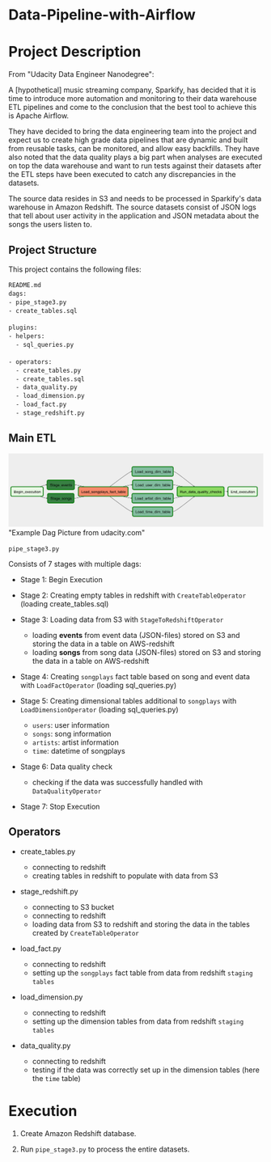 # Data-Pipeline-with-Airflow

# Project Description
From "Udacity Data Engineer Nanodegree":

A [hypothetical] music streaming company, Sparkify, has decided that it is time to introduce more automation and monitoring to their data warehouse ETL pipelines and come to the conclusion that the best tool to achieve this is Apache Airflow.

They have decided to bring the data engineering team into the project and expect us to create high grade data pipelines that are dynamic and built from reusable tasks, can be monitored, and allow easy backfills. They have also noted that the data quality plays a big part when analyses are executed on top the data warehouse and want to run tests against their datasets after the ETL steps have been executed to catch any discrepancies in the datasets.

The source data resides in S3 and needs to be processed in Sparkify's data warehouse in Amazon Redshift. The source datasets consist of JSON logs that tell about user activity in the application and JSON metadata about the songs the users listen to.

## Project Structure
This project contains the following files:

```sh
README.md
dags:
- pipe_stage3.py
- create_tables.sql

plugins:
- helpers:
  - sql_queries.py

- operators:
  - create_tables.py
  - create_tables.sql
  - data_quality.py
  - load_dimension.py
  - load_fact.py
  - stage_redshift.py
```

## Main ETL

![Dag example](https://github.com/ascherf-ml/Data-Pipeline-with-Airflow/blob/master/example-dag.png)
"Example Dag Picture from udacity.com"

`pipe_stage3.py`

Consists of 7 stages with multiple dags:

- Stage 1: Begin Execution

- Stage 2: Creating empty tables in redshift with `CreateTableOperator` (loading create_tables.sql)

- Stage 3: Loading data from S3 with `StageToRedshiftOperator`
  - loading **events** from event data (JSON-files) stored on S3 and storing the data in a table on AWS-redshift
  - loading **songs** from song data (JSON-files) stored on S3 and storing the data in a table on AWS-redshift

- Stage 4: Creating `songplays` fact table based on song and event data with `LoadFactOperator` (loading sql_queries.py)

- Stage 5: Creating dimensional tables additional to `songplays` with `LoadDimensionOperator` (loading sql_queries.py)
  - `users`: user information
  - `songs`: song information
  - `artists`: artist information
  - `time`: datetime of songplays


- Stage 6: Data quality check
  - checking if the data was successfully handled with `DataQualityOperator`


- Stage 7: Stop Execution

## Operators
- create_tables.py
  - connecting to redshift
  - creating tables in redshift to populate with data from S3

- stage_redshift.py
  - connecting to S3 bucket
  - connecting to redshift
  - loading data from S3 to redshift and storing the data in the tables created by `CreateTableOperator`

- load_fact.py
  - connecting to redshift
  - setting up the `songplays` fact table from data from redshift `staging tables`

- load_dimension.py
  - connecting to redshift
  - setting up the dimension tables from data from redshift `staging tables`

- data_quality.py
  - connecting to redshift
  - testing if the data was correctly set up in the dimension tables (here the `time` table)



# Execution

1. Create Amazon Redshift database.

2. Run `pipe_stage3.py` to process the entire datasets.

